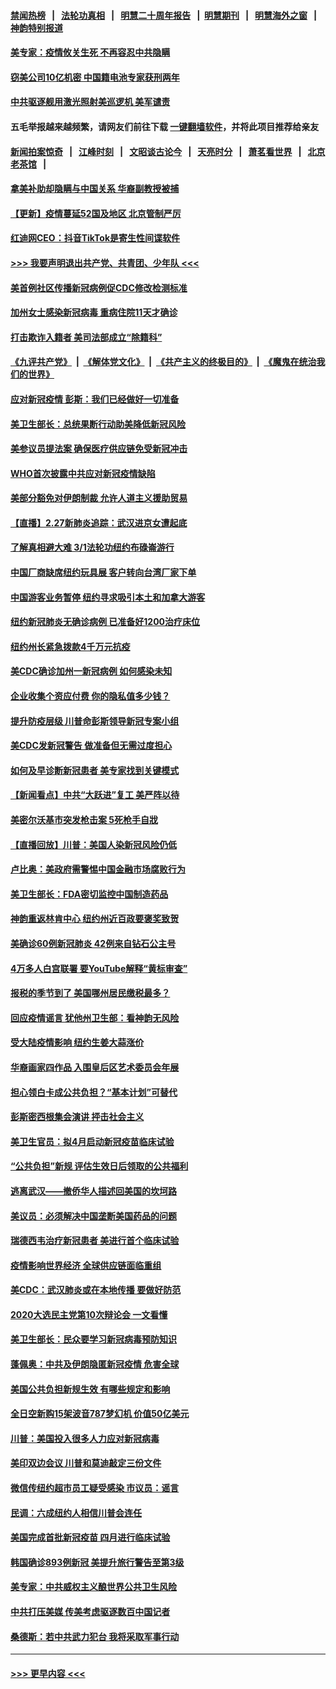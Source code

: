 #### [禁闻热榜](热点新闻.md?=0)  &nbsp;&nbsp;|&nbsp;&nbsp; [法轮功真相](https://github.com/gfw-breaker/truth/blob/master/README.md?=0) &nbsp;&nbsp;|&nbsp;&nbsp; [明慧二十周年报告](https://github.com/gfw-breaker/mh-reports/blob/master/README.md?=0) &nbsp;&nbsp;|&nbsp;&nbsp;[明慧期刊](https://github.com/gfw-breaker/mh-qikan) &nbsp;&nbsp;|&nbsp;&nbsp; [明慧海外之窗](https://github.com/gfw-breaker/mh-news/blob/master/README.md?=0) &nbsp;&nbsp;|&nbsp;&nbsp; [神韵特别报道](https://github.com/gfw-breaker/mh-news/blob/master/shenyun.md?=0)
#### [美专家：疫情攸关生死 不再容忍中共隐瞒](../pages/nsc412/n11901694.md?t=02281502) 
#### [窃美公司10亿机密 中国籍电池专家获刑两年](../pages/nsc412/n11901996.md?t=02281502) 
#### [中共驱逐舰用激光照射美巡逻机 美军谴责](../pages/nsc412/n11901964.md?t=02281502) 
#### 五毛举报越来越频繁，请网友们前往下载 [一键翻墙软件](https://github.com/gfw-breaker/ssr-accounts)，并将此项目推荐给亲友
#### [新闻拍案惊奇](https://github.com/gfw-breaker/banned-news/blob/master/pages/link4.md) &nbsp;&nbsp;|&nbsp;&nbsp; [江峰时刻](https://github.com/gfw-breaker/banned-news/blob/master/pages/link4.md) &nbsp;&nbsp;|&nbsp;&nbsp; [文昭谈古论今](https://github.com/gfw-breaker/banned-news/blob/master/pages/link4.md) &nbsp;&nbsp;|&nbsp;&nbsp; [天亮时分](https://github.com/gfw-breaker/banned-news/blob/master/pages/link4.md) &nbsp;&nbsp;|&nbsp;&nbsp; [萧茗看世界](https://github.com/gfw-breaker/banned-news/blob/master/pages/link4.md) &nbsp;&nbsp;|&nbsp;&nbsp; [北京老茶馆](https://github.com/gfw-breaker/banned-news/blob/master/pages/link4.md) &nbsp;&nbsp;|&nbsp;&nbsp; 
#### [拿美补助却隐瞒与中国关系 华裔副教授被捕](../pages/nsc412/n11901687.md?t=02281502) 
#### [【更新】疫情蔓延52国及地区 北京管制严厉](../pages/nsc412/n11890652.md?t=02281502) 
#### [红迪网CEO：抖音TikTok是寄生性间谍软件](../pages/nsc412/n11901675.md?t=02281502) 
#### [>>> 我要声明退出共产党、共青团、少年队 <<<](https://github.com/begood0513/goodnews/blob/master/quit/letter.md) 
#### [美首例社区传播新冠病例促CDC修改检测标准](../pages/nsc412/n11901490.md?t=02281502) 
#### [加州女士感染新冠病毒 重病住院11天才确诊](../pages/nsc412/n11901246.md?t=02281502) 
#### [打击欺诈入籍者 美司法部成立“除籍科”](../pages/nsc412/n11901364.md?t=02281502) 
#### [《九评共产党》](https://github.com/begood0513/9ping.md/blob/master/README.md) &nbsp;|&nbsp; [《解体党文化》](../../../../jtdwh.md/blob/master/README.md)  &nbsp;|&nbsp; [《共产主义的终极目的》](../../../../gczydzjmd.md/blob/master/README.md) &nbsp;|&nbsp; [《魔鬼在统治我们的世界》](../../../../mgztzwmdsj.md/blob/master/README.md) 
#### [应对新冠疫情 彭斯：我们已经做好一切准备](../pages/nsc412/n11901268.md?t=02281502) 
#### [美卫生部长：总统果断行动助美降低新冠风险](../pages/nsc412/n11900906.md?t=02281502) 
#### [美参议员提法案 确保医疗供应链免受新冠冲击](../pages/nsc412/n11901144.md?t=02281502) 
#### [WHO首次披露中共应对新冠疫情缺陷](../pages/nsc412/n11900978.md?t=02281502) 
#### [美部分豁免对伊朗制裁 允许人道主义援助贸易](../pages/nsc412/n11900859.md?t=02281502) 
#### [【直播】2.27新肺炎追踪：武汉进京女遭起底](../pages/nsc412/n11900415.md?t=02281502) 
#### [了解真相避大难  3/1法轮功纽约布碌崙游行](../pages/nsc412/n11899501.md?t=02281502) 
#### [中国厂商缺席纽约玩具展  客户转向台湾厂家下单](../pages/nsc412/n11899505.md?t=02281502) 
#### [中国游客业务暂停  纽约寻求吸引本土和加拿大游客](../pages/nsc412/n11899492.md?t=02281502) 
#### [纽约新冠肺炎无确诊病例  已准备好1200治疗床位](../pages/nsc412/n11899474.md?t=02281502) 
#### [纽约州长紧急拨款4千万元抗疫](../pages/nsc412/n11899477.md?t=02281502) 
#### [美CDC确诊加州一新冠病例 如何感染未知](../pages/nsc412/n11899165.md?t=02281502) 
#### [企业收集个资应付费 你的隐私值多少钱？](../pages/nsc412/n11898097.md?t=02281502) 
#### [提升防疫层级 川普命彭斯领导新冠专案小组](../pages/nsc412/n11898934.md?t=02281502) 
#### [美CDC发新冠警告 做准备但无需过度担心](../pages/nsc412/n11898923.md?t=02281502) 
#### [如何及早诊断新冠患者 美专家找到关键模式](../pages/nsc412/n11898626.md?t=02281502) 
#### [【新闻看点】中共“大跃进”复工 美严阵以待](../pages/nsc412/n11898221.md?t=02281502) 
#### [美密尔沃基市突发枪击案 5死枪手自戕](../pages/nsc412/n11898687.md?t=02281502) 
#### [【直播回放】川普：美国人染新冠风险仍低](../pages/nsc412/n11898088.md?t=02281502) 
#### [卢比奥：美政府需警惕中国金融市场腐败行为](../pages/nsc412/n11898327.md?t=02281502) 
#### [美卫生部长：FDA密切监控中国制造药品](../pages/nsc412/n11898231.md?t=02281502) 
#### [神韵重返林肯中心 纽约州近百政要褒奖致贺](../pages/nsc412/n11893366.md?t=02281502) 
#### [美确诊60例新冠肺炎 42例来自钻石公主号](../pages/nsc412/n11898098.md?t=02281502) 
#### [4万多人白宫联署 要YouTube解释“黄标审查”](../pages/nsc412/n11897803.md?t=02281502) 
#### [报税的季节到了 美国哪州居民缴税最多？](../pages/nsc412/n11897626.md?t=02281502) 
#### [回应疫情谣言 犹他州卫生部：看神韵无风险](../pages/nsc412/n11896078.md?t=02281502) 
#### [受大陆疫情影响  纽约生姜大蒜涨价](../pages/nsc412/n11896485.md?t=02281502) 
#### [华裔画家四作品  入围皇后区艺术委员会年展](../pages/nsc412/n11896497.md?t=02281502) 
#### [担心领白卡成公共负担？“基本计划”可替代](../pages/nsc412/n11896478.md?t=02281502) 
#### [彭斯密西根集会演讲 抨击社会主义](../pages/nsc412/n11896543.md?t=02281502) 
#### [美卫生官员：拟4月启动新冠疫苗临床试验](../pages/nsc412/n11896357.md?t=02281502) 
#### [“公共负担”新规  评估生效日后领取的公共福利](../pages/nsc412/n11893847.md?t=02281502) 
#### [逃离武汉——撤侨华人描述回美国的坎坷路](../pages/nsc412/n11895897.md?t=02281502) 
#### [美议员：必须解决中国垄断美国药品的问题](../pages/nsc412/n11895991.md?t=02281502) 
#### [瑞德西韦治疗新冠患者 美进行首个临床试验](../pages/nsc412/n11895845.md?t=02281502) 
#### [疫情影响世界经济 全球供应链面临重组](../pages/nsc412/n11895634.md?t=02281502) 
#### [美CDC：武汉肺炎或在本地传播 要做好防范](../pages/nsc412/n11895597.md?t=02281502) 
#### [2020大选民主党第10次辩论会 一文看懂](../pages/nsc412/n11895486.md?t=02281502) 
#### [美卫生部长：民众要学习新冠病毒预防知识](../pages/nsc412/n11895308.md?t=02281502) 
#### [蓬佩奥：中共及伊朗隐匿新冠疫情 危害全球](../pages/nsc412/n11895492.md?t=02281502) 
#### [美国公共负担新规生效 有哪些规定和影响](../pages/nsc412/n11893866.md?t=02281502) 
#### [全日空新购15架波音787梦幻机 价值50亿美元](../pages/nsc412/n11895154.md?t=02281502) 
#### [川普：美国投入很多人力应对新冠病毒](../pages/nsc412/n11894977.md?t=02281502) 
#### [美印双边会议 川普和莫迪敲定三份文件](../pages/nsc412/n11894247.md?t=02281502) 
#### [微信传纽约超市员工疑受感染  市议员：谣言](../pages/nsc412/n11893861.md?t=02281502) 
#### [民调：六成纽约人相信川普会连任](../pages/nsc412/n11893884.md?t=02281502) 
#### [美国完成首批新冠疫苗 四月进行临床试验](../pages/nsc412/n11893526.md?t=02281502) 
#### [韩国确诊893例新冠 美提升旅行警告至第3级](../pages/nsc412/n11893662.md?t=02281502) 
#### [美专家：中共威权主义酿世界公共卫生风险](../pages/nsc412/n11893474.md?t=02281502) 
#### [中共打压美媒 传美考虑驱逐数百中国记者](../pages/nsc412/n11893178.md?t=02281502) 
#### [桑德斯：若中共武力犯台 我将采取军事行动](../pages/nsc412/n11893282.md?t=02281502) 

----
#### [ >>> 更早内容 <<< ](../indexes/nsc412-earlier.md)

